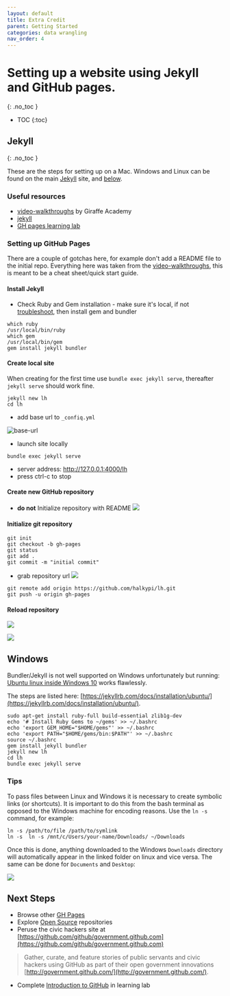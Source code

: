 ```yaml
---
layout: default
title: Extra Credit 
parent: Getting Started 
categories: data wrangling
nav_order: 4
---
```

# Setting up a website using Jekyll and GitHub pages. 
{: .no_toc }

* TOC
{:toc}
## Jekyll
{: .no_toc }

These are the steps for setting up on a Mac.  Windows and Linux can be found on the main [Jekyll](https://jekyllrb.com/docs/installation/) site, and [below](#windows).  

### Useful resources

*    [video-walkthroughs](https://jekyllrb.com/tutorials/video-walkthroughs/) by Giraffe Academy
*    [jekyll](https://github.com/jekyll/jekyll)
*    [GH pages learning lab](https://lab.github.com/githubtraining/github-pages)

### Setting up GitHub Pages

There are a couple of gotchas here, for example don't add a README file to the initial repo.  Everything here was taken from the [video-walkthroughs](https://jekyllrb.com/tutorials/video-walkthroughs/), this is meant to be a cheat sheet/quick start guide.

#### Install Jekyll

*    Check Ruby and Gem installation - make sure it's local, if not [troubleshoot](https://jekyllrb.com/docs/troubleshooting/), then install gem and bundler
```
which ruby
/usr/local/bin/ruby
which gem
/usr/local/bin/gem
gem install jekyll bundler
```

#### Create local site
When creating for the first time use `bundle exec jekyll serve`, thereafter `jekyll serve` should work fine.

```
jekyll new lh
cd lh
```

*    add base url to `_confiq.yml`

![base-url](/lh/assets/images/base-url.png?raw=true)

*   launch site locally
```
bundle exec jekyll serve
```
*    server address: http://127.0.0.1:4000/lh
*    press ctrl-c to stop

#### Create new GitHub repository

*    **do not** Initialize repository with README
![](/lh/assets/images/new-repository.png?raw=true)

#### Initialize git repository

```
git init
git checkout -b gh-pages
git status
git add .
git commit -m "initial commit"
```
*    grab repository url
![](/lh/assets/images/initial-commit.png?raw=true)

```
git remote add origin https://github.com/halkypi/lh.git
git push -u origin gh-pages
```
#### Reload repository

![](/lh/assets/images/initial-commit-reload.png?raw=true)

![](/lh/assets/images/published-at.png?raw=true)

## Windows
Bundler/Jekyll is not well supported on Windows unfortunately but running: [Ubuntu linux inside Windows 10](https://tutorials.ubuntu.com/tutorial/tutorial-ubuntu-on-windows#0) works flawlessly.

The steps are listed here:  [https://jekyllrb.com/docs/installation/ubuntu/](https://jekyllrb.com/docs/installation/ubuntu/).  

```
sudo apt-get install ruby-full build-essential zlib1g-dev
echo '# Install Ruby Gems to ~/gems' >> ~/.bashrc
echo 'export GEM_HOME="$HOME/gems"' >> ~/.bashrc
echo 'export PATH="$HOME/gems/bin:$PATH"' >> ~/.bashrc
source ~/.bashrc
gem install jekyll bundler
jekyll new lh
cd lh
bundle exec jekyll serve
```
### Tips

To pass files between Linux and Windows it is necessary to create symbolic links (or shortcuts).  It is important to do this from the bash terminal as opposed to the Windows machine for encoding reasons.  Use the `ln -s` command, for example:

```
ln -s /path/to/file /path/to/symlink
ln -s  ln -s /mnt/c/Users/your-name/Downloads/ ~/Downloads
```

Once this is done, anything downloaded to the Windows `Downloads` directory will automatically appear in the linked folder on linux and vice versa.  The same can be done for `Documents` and `Desktop`:

![](https://github.com/halkypi/lh/blob/gh-pages/assets/images/sym-link.gif?raw=true)

## Next Steps
*    Browse other [GH Pages](https://github.com/collections/github-pages-examples)
*    Explore [Open Source](https://github.com/explore) repositories
*    Peruse the civic hackers site at [https://github.com/github/government.github.com](https://github.com/github/government.github.com)

> Gather, curate, and feature stories of public servants and civic hackers using GitHub as part of their open government innovations [http://government.github.com/](http://government.github.com/).

*    Complete [Introduction to GitHub](https://lab.github.com/githubtraining/introduction-to-github) in learning lab

